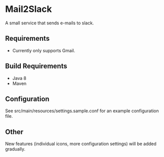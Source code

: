 # Mail2Slack
A small service that sends e-mails to slack.

## Requirements
 * Currently only supports Gmail.

## Build Requirements
 * Java 8
 * Maven
 
## Configuration
See src/main/resources/settings.sample.conf for an example configuration file.
## Other
New features (individual icons, more configuration settings) will be added gradually.